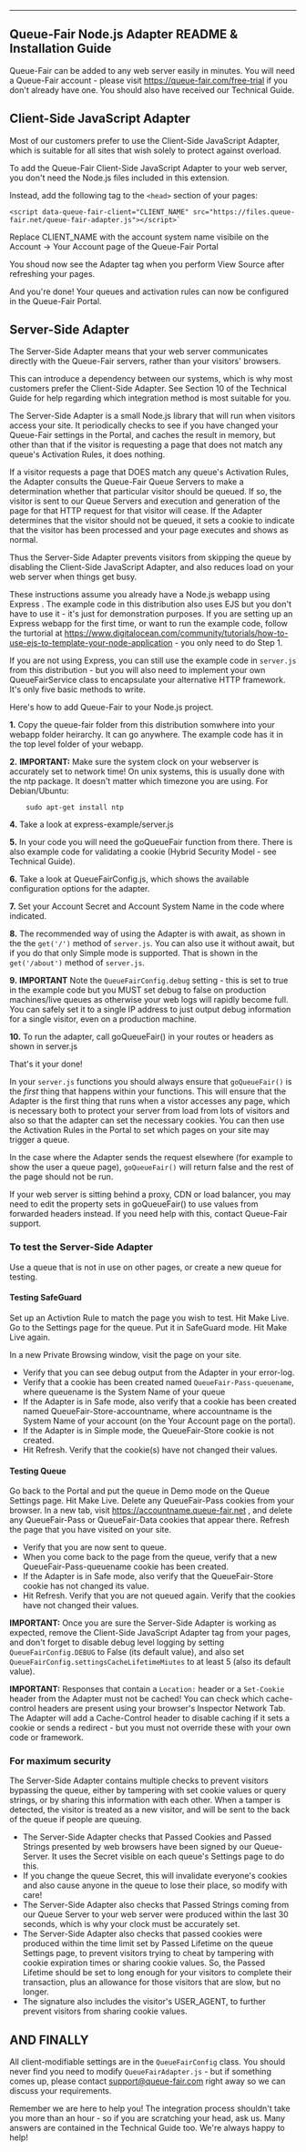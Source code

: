 ---
## Queue-Fair Node.js Adapter README & Installation Guide

Queue-Fair can be added to any web server easily in minutes.  You will need a Queue-Fair account - please visit https://queue-fair.com/free-trial if you don't already have one.  You should also have received our Technical Guide.

## Client-Side JavaScript Adapter

Most of our customers prefer to use the Client-Side JavaScript Adapter, which is suitable for all sites that wish solely to protect against overload.

To add the Queue-Fair Client-Side JavaScript Adapter to your web server, you don't need the Node.js files included in this extension.

Instead, add the following tag to the `<head>` section of your pages:
 
```
<script data-queue-fair-client="CLIENT_NAME" src="https://files.queue-fair.net/queue-fair-adapter.js"></script>`
```

Replace CLIENT_NAME with the account system name visibile on the Account -> Your Account page of the Queue-Fair Portal

You shoud now see the Adapter tag when you perform View Source after refreshing your pages.

And you're done!  Your queues and activation rules can now be configured in the Queue-Fair Portal.

## Server-Side Adapter

The Server-Side Adapter means that your web server communicates directly with the Queue-Fair servers, rather than your visitors' browsers.

This can introduce a dependency between our systems, which is why most customers prefer the Client-Side Adapter.  See Section 10 of the Technical Guide for help regarding which integration method is most suitable for you.

The Server-Side Adapter is a small Node.js library that will run when visitors access your site.  It periodically checks to see if you have changed your Queue-Fair settings in the Portal, and caches the result in memory, but other than that if the visitor is requesting a page that does not match any queue's Activation Rules, it does nothing.

If a visitor requests a page that DOES match any queue's Activation Rules, the Adapter consults the Queue-Fair Queue Servers to make a determination whether that particular visitor should be queued.  If so, the visitor is sent to our Queue Servers and execution and generation of the page for that HTTP request for that visitor will cease.  If the Adapter determines that the visitor should not be queued, it sets a cookie to indicate that the visitor has been processed and your page executes and shows as normal.

Thus the Server-Side Adapter prevents visitors from skipping the queue by disabling the Client-Side JavaScript Adapter, and also reduces load on your web server when things get busy.

These instructions assume you already have a Node.js webapp using Express .  The example code in this distribution also uses EJS but you don't have to use it - it's just for demonstration purposes.  If you are setting up an Express webapp for the first time, or want to run the example code, follow the turtorial at https://www.digitalocean.com/community/tutorials/how-to-use-ejs-to-template-your-node-application - you only need to do Step 1.

If you are not using Express, you can still use the example code in `server.js` from this distribution - but you will also need to implement your own QueueFairService class to encapsulate your alternative HTTP framework.  It's only five basic methods to write.

Here's how to add Queue-Fair to your Node.js project.

**1.** Copy the queue-fair folder from this distribution somwhere into your webapp folder heirarchy.  It can go anywhere.  The example code has it in the top level folder of your webapp.


**2.** **IMPORTANT:** Make sure the system clock on your webserver is accurately set to network time! On unix systems, this is usually done with the ntp package.  It doesn't matter which timezone you are using.  For Debian/Ubuntu:

```
    sudo apt-get install ntp
```

**4.** Take a look at express-example/server.js

**5.** In your code you will need the goQueueFair function from there.  There is also example code for validating a cookie (Hybrid Security Model - see Technical Guide).

**6.** Take a look at QueueFairConfig.js, which shows the available configuration options for the adapter.

**7.** Set your Account Secret and Account System Name in the code where indicated.

**8.** The recommended way of using the Adapter is with await, as shown in the the `get('/')` method of `server.js`.  You can also use it without await, but if you do that only Simple mode is supported. That is shown in the `get('/about')` method of `server.js`.

**9.** **IMPORTANT** Note the `QueueFairConfig.debug` setting - this is set to true in the example code but you MUST set debug to false on production machines/live queues as otherwise your web logs will rapidly become full.  You can safely set it to a single IP address to just output debug information for a single visitor, even on a production machine.

**10.** To run the adapter, call goQueueFair() in your routes or headers as shown in server.js

That's it your done!

In your `server.js` functions you should always ensure that `goQueueFair()` is the *first* thing that happens within your functions.  This will ensure that the Adapter is the first thing that runs when a vistor accesses any page, which is necessary both to protect your server from load from lots of visitors and also so that the adapter can set the necessary cookies.  You can then use the Activation Rules in the Portal to set which pages on your site may trigger a queue.

In the case where the Adapter sends the request elsewhere (for example to show the user a queue page), `goQueueFair()` will return false and the rest of the page should not be run.

If your web server is sitting behind a proxy, CDN or load balancer, you may need to edit the property sets in goQueueFair() to use values from forwarded headers instead.  If you need help with this, contact Queue-Fair support.

### To test the Server-Side Adapter

Use a queue that is not in use on other pages, or create a new queue for testing.

#### Testing SafeGuard
Set up an Activtion Rule to match the page you wish to test.  Hit Make Live.  Go to the Settings page for the queue.  Put it in SafeGuard mode.  Hit Make Live again.

In a new Private Browsing window, visit the page on your site.  

 - Verify that you can see debug output from the Adapter in your error-log.
 - Verify that a cookie has been created named `QueueFair-Pass-queuename`, where queuename is the System Name of your queue
 - If the Adapter is in Safe mode, also verify that a cookie has been created named QueueFair-Store-accountname, where accountname is the System Name of your account (on the Your Account page on the portal).
 - If the Adapter is in Simple mode, the QueueFair-Store cookie is not created.
 - Hit Refresh.  Verify that the cookie(s) have not changed their values.

#### Testing Queue
Go back to the Portal and put the queue in Demo mode on the Queue Settings page.  Hit Make Live.  Delete any QueueFair-Pass cookies from your browser.  In a new tab, visit https://accountname.queue-fair.net , and delete any QueueFair-Pass or QueueFair-Data cookies that appear there.  Refresh the page that you have visited on your site.

 - Verify that you are now sent to queue.
 - When you come back to the page from the queue, verify that a new QueueFair-Pass-queuename cookie has been created.
 - If the Adapter is in Safe mode, also verify that the QueueFair-Store cookie has not changed its value.
 - Hit Refresh.  Verify that you are not queued again.  Verify that the cookies have not changed their values.

**IMPORTANT:**  Once you are sure the Server-Side Adapter is working as expected, remove the Client-Side JavaScript Adapter tag from your pages, and don't forget to disable debug level logging by setting `QueueFairConfig.DEBUG` to False (its default value), and also set `QueueFairConfig.settingsCacheLifetimeMiutes` to at least 5 (also its default value).

**IMPORTANT:**  Responses that contain a `Location:` header or a `Set-Cookie` header from the Adapter must not be cached!  You can check which cache-control headers are present using your browser's Inspector Network Tab.  The Adapter will add a Cache-Control header to disable caching if it sets a cookie or sends a redirect - but you must not override these with your own code or framework.

### For maximum security

The Server-Side Adapter contains multiple checks to prevent visitors bypassing the queue, either by tampering with set cookie values or query strings, or by sharing this information with each other.  When a tamper is detected, the visitor is treated as a new visitor, and will be sent to the back of the queue if people are queuing.

 - The Server-Side Adapter checks that Passed Cookies and Passed Strings presented by web browsers have been signed by our Queue-Server.  It uses the Secret visible on each queue's Settings page to do this.
 - If you change the queue Secret, this will invalidate everyone's cookies and also cause anyone in the queue to lose their place, so modify with care!
 - The Server-Side Adapter also checks that Passed Strings coming from our Queue Server to your web server were produced within the last 30 seconds, which is why your clock must be accurately set.
 - The Server-Side Adapter also checks that passed cookies were produced within the time limit set by Passed Lifetime on the queue Settings page, to prevent visitors trying to cheat by tampering with cookie expiration times or sharing cookie values.  So, the Passed Lifetime should be set to long enough for your visitors to complete their transaction, plus an allowance for those visitors that are slow, but no longer.
 - The signature also includes the visitor's USER_AGENT, to further prevent visitors from sharing cookie values.

## AND FINALLY

All client-modifiable settings are in the `QueueFairConfig` class.  You should never find you need to modify `QueueFairAdapter.js` - but if something comes up, please contact support@queue-fair.com right away so we can discuss your requirements.

Remember we are here to help you! The integration process shouldn't take you more than an hour - so if you are scratching your head, ask us.  Many answers are contained in the Technical Guide too.  We're always happy to help!

